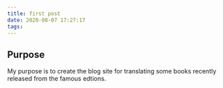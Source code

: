```yaml
---
title: first post
date: 2020-08-07 17:27:17
tags:
---
```


## Purpose

My purpose is to create the blog site for translating some books recently released from the famous edtions.
